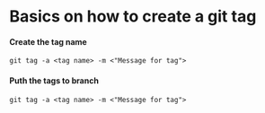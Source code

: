 # Basics on how to create a git tag

#### Create the tag name

`git tag -a <tag name> -m <"Message for tag">`

#### Puth the tags to branch

`git tag -a <tag name> -m <"Message for tag">`
